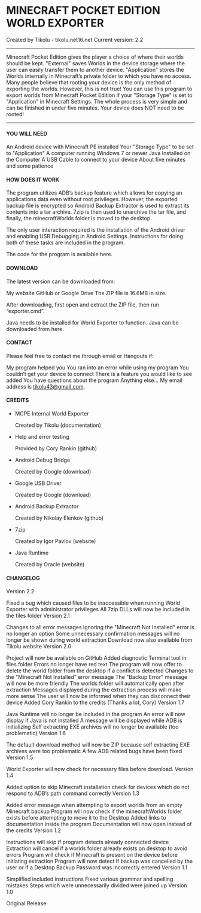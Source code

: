 # MINECRAFT POCKET EDITION WORLD EXPORTER
Created by Tikolu - tikolu.net16.net
Current version: 2.2

---

Minecraft Pocket Edition gives the player a choice of where their worlds should be kept. "External" saves Worlds in the device storage where the user can easily transfer them to another device. "Application" stores the Worlds internally in Minecraft’s private folder to which you have no access. Many people believe that rooting your device is the only method of exporting the worlds. However, this is not true!
You can use this program to export worlds from Minecraft Pocket Edition if your "Storage Type" is set to "Application" in Minecraft Settings. The whole process is very simple and can be finished in under five minutes. Your device does NOT need to be rooted!

---

#### YOU WILL NEED

An Android device with Minecraft PE installed
Your "Storage Type" to be set to "Application"
A computer running Windows 7 or newer
Java Installed on the Computer
A USB Cable to connect to your device
About five minutes and some patience

#### HOW DOES IT WORK

The program utilizes ADB’s backup feature which allows for copying an applications data even without root privileges. However, the exported backup file is encrypted so Android Backup Extractor is used to extract its contents into a tar archive. 7zip is then used to unarchive the tar file, and finally, the minecraftWorlds folder is moved to the desktop.


The only user interaction required is the installation of the Android driver and enabling USB Debugging in Android Settings. Instructions for doing both of these tasks are included in the program.


The code for the program is available here.


#### DOWNLOAD

The latest version can be downloaded from:

My website
GitHub or
Google Drive
The ZIP file is 16.6MB in size.


After downloading, first open and extract the ZIP file, then run “exporter.cmd”.


Java needs to be installed for World Exporter to function. Java can be downloaded from here.


#### CONTACT

Please feel free to contact me through email or Hangouts if:

My program helped you
You ran into an error while using my program
You couldn’t get your device to connect
There is a feature you would like to see added
You have questions about the program
Anything else... 
My email address is tikolu43@gmail.com.


#### CREDITS

- MCPE Internal World Exporter

  Created by Tikolu (documentation)


- Help and error testing

  Provided by Cory Rankin (github)

 

- Android Debug Bridge

  Created by Google (download)


- Google USB Driver

  Created by Google (download)


- Android Backup Extractor

  Created by Nikolay Elenkov (github)


- 7zip

  Created by Igor Pavlov (website)


- Java Runtime

  Created by Oracle (website)


#### CHANGELOG
Version 2.2

Fixed a bug which caused files to be inaccessible when running World Exporter with administrator privileges
All 7zip DLLs will now be included in the files folder
Version 2.1

Changes to all error messages
Ignoring the "Minecraft Not Installed" error is no longer an option
Some unnecessary confirmation messages will no longer be shown during world extraction
Download now also available from Tikolu website
Version 2.0

Project will now be available on GitHub
Added diagnostic Terminal tool in files folder
Errors no longer have red text
The program will now offer to delete the world folder from the desktop if a conflict is detected
Changes to the "Minecraft Not Installed" error message
The "Backup Error" message will now be more friendly
The worlds folder will automatically open after extraction
Messages displayed during the extraction process will make more sense
The user will now be informed when they can disconnect their device
Added Cory Rankin to the credits (Thanks a lot, Cory)
Version 1.7

Java Runtime will no longer be included in the program
An error will now display if Java is not installed
A message will be displayed while ADB is initializing
Self extracting EXE archives will no longer be available (too problematic)
Version 1.6

The default download method will now be ZIP because self extracting EXE archives were too problematic
A few ADB related bugs have been fixed
Version 1.5

World Exporter will now check for necessary files before download.
Version 1.4

Added option to skip Minecraft installation check for devices which do not respond to ADB’s path command correctly
Version 1.3

Added error message when attempting to export worlds from an empty Minecraft backup
Program will now check if the minecraftWorlds folder exists before attempting to move it to the Desktop
Added links to documentation inside the program
Documentation will now open instead of the credits
Version 1.2

Instructions will skip if program detects already connected device
Extraction will cancel if a worlds folder already exists on desktop to avoid errors
Program will check if Minecraft is present on the device before initiating extraction
Program will now detect if backup was cancelled by the user or if a Desktop Backup Password was incorrectly entered
Version 1.1

Simplified included instructions
Fixed various grammar and spelling mistakes
Steps which were unnecessarily divided were joined up
Version 1.0

Original Release
